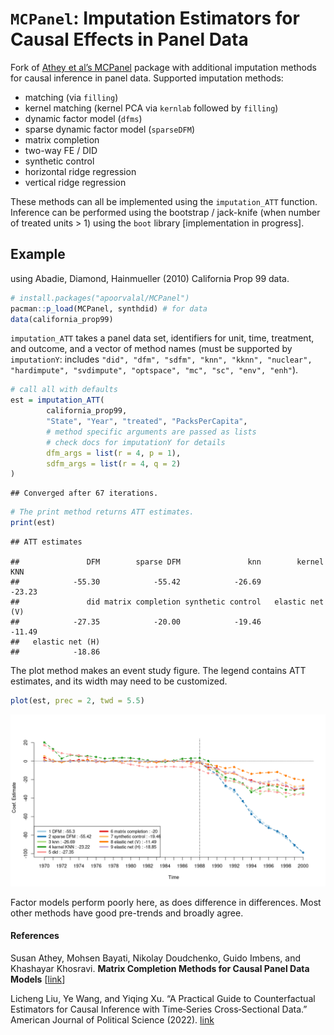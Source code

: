 
# `MCPanel`: Imputation Estimators for Causal Effects in Panel Data

Fork of [Athey et al’s MCPanel](https://github.com/susanathey/MCPanel/)
package with additional imputation methods for causal inference in panel
data. Supported imputation methods:

- matching (via `filling`)
- kernel matching (kernel PCA via `kernlab` followed by `filling`)
- dynamic factor model (`dfms`)
- sparse dynamic factor model (`sparseDFM`)
- matrix completion
- two-way FE / DID
- synthetic control
- horizontal ridge regression
- vertical ridge regression

These methods can all be implemented using the `imputation_ATT`
function. Inference can be performed using the bootstrap / jack-knife
(when number of treated units \> 1) using the `boot` library
\[implementation in progress\].

## Example

using Abadie, Diamond, Hainmueller (2010) California Prop 99 data.

``` r
# install.packages("apoorvalal/MCPanel")
pacman::p_load(MCPanel, synthdid) # for data
data(california_prop99)
```

`imputation_ATT` takes a panel data set, identifiers for unit, time,
treatment, and outcome, and a vector of method names (must be supported
by `imputationY`: includes
`"did", "dfm", "sdfm", "knn", "kknn", "nuclear", "hardimpute", "svdimpute", "optspace", "mc", "sc", "env", "enh"`).

``` r
# call all with defaults
est = imputation_ATT(
        california_prop99,
        "State", "Year", "treated", "PacksPerCapita",
        # method specific arguments are passed as lists
        # check docs for imputationY for details
        dfm_args = list(r = 4, p = 1),
        sdfm_args = list(r = 4, q = 2)
)
```

    ## Converged after 67 iterations.

``` r
# The print method returns ATT estimates.
print(est)
```

    ## ATT estimates

    ##               DFM        sparse DFM               knn        kernel KNN 
    ##            -55.30            -55.42            -26.69            -23.23 
    ##               did matrix completion synthetic control   elastic net (V) 
    ##            -27.35            -20.00            -19.46            -11.49 
    ##   elastic net (H) 
    ##            -18.86

The plot method makes an event study figure. The legend contains ATT
estimates, and its width may need to be customized.

``` r
plot(est, prec = 2, twd = 5.5)
```

![](README_files/figure-gfm/unnamed-chunk-3-1.png)<!-- -->

Factor models perform poorly here, as does difference in differences.
Most other methods have good pre-trends and broadly agree.

#### References

Susan Athey, Mohsen Bayati, Nikolay Doudchenko, Guido Imbens, and
Khashayar Khosravi. <b>Matrix Completion Methods for Causal Panel Data
Models</b> \[<a href="http://arxiv.org/abs/1710.10251">link</a>\]

Licheng Liu, Ye Wang, and Yiqing Xu. “A Practical Guide to
Counterfactual Estimators for Causal Inference with Time‐Series
Cross‐Sectional Data.” American Journal of Political Science (2022).
[link](https://arxiv.org/abs/2107.00856)
